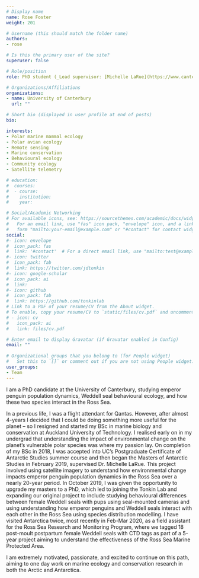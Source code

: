 ```yaml
---
# Display name
name: Rose Foster 
weight: 201

# Username (this should match the folder name)
authors:
- rose

# Is this the primary user of the site?
superuser: false

# Role/position
role: PhD student (_Lead supervisor: [Michelle LaRue](https://www.canterbury.ac.nz/science/contact-us/people/michelle-larue.html)_)

# Organizations/Affiliations
organizations:
- name: University of Canterbury
  url: ""

# Short bio (displayed in user profile at end of posts)
bio: 

interests:
- Polar marine mammal ecology
- Polar avian ecology
- Remote sensing 
- Marine conservation 
- Behavioural ecology
- Community ecology
- Satellite telemetry 

# education:
#  courses:
#  - course: 
#    institution: 
#    year: 

# Social/Academic Networking
# For available icons, see: https://sourcethemes.com/academic/docs/widgets/#icons
#   For an email link, use "fas" icon pack, "envelope" icon, and a link in the
#   form "mailto:your-email@example.com" or "#contact" for contact widget.
social:
#- icon: envelope
#  icon_pack: fas
#  link: '#contact'  # For a direct email link, use "mailto:test@example.org".
#- icon: twitter
#  icon_pack: fab
#  link: https://twitter.com/jdtonkin
#- icon: google-scholar
#  icon_pack: ai
#  link: 
#- icon: github
#  icon_pack: fab
#  link: https://github.com/tonkinlab
# Link to a PDF of your resume/CV from the About widget.
# To enable, copy your resume/CV to `static/files/cv.pdf` and uncomment the lines below.  
# - icon: cv
#   icon_pack: ai
#   link: files/cv.pdf

# Enter email to display Gravatar (if Gravatar enabled in Config)
email: ""
  
# Organizational groups that you belong to (for People widget)
#   Set this to `[]` or comment out if you are not using People widget.  
user_groups:
- Team
---
```


I am a PhD candidate at the University of Canterbury, studying emperor penguin population dynamics, Weddell seal behavioural ecology, and how these two species interact in the Ross Sea.  

In a previous life, I was a flight attendant for Qantas. However, after almost 4-years I decided that I could be doing something more useful for the planet – so I resigned and started my BSc in marine biology and conservation at Auckland University of Technology. I realised early on in my undergrad that understanding the impact of environmental change on the planet’s vulnerable polar species was where my passion lay. On completion of my BSc in 2018, I was accepted into UC’s Postgraduate Certificate of Antarctic Studies summer course and then began the Masters of Antarctic Studies in February 2019, supervised Dr. Michelle LaRue. This project involved using satellite imagery to understand how environmental change impacts emperor penguin population dynamics in the Ross Sea over a nearly 20-year period. In October 2019, I was given the opportunity to upgrade my masters to a PhD, which led to joining the Tonkin Lab and expanding our original project to include studying behavioural differences between female Weddell seals with pups using seal-mounted cameras and using understanding how emperor penguins and Weddell seals interact with each other in the Ross Sea using species distribution modelling.  I have visited Antarctica twice, most recently in Feb-Mar 2020, as a field assistant for the Ross Sea Research and Monitoring Program, where we tagged 18 post-moult postpartum female Weddell seals with CTD tags as part of a 5-year project aiming to understand the effectiveness of the Ross Sea Marine Protected Area.  

I am extremely motivated, passionate, and excited to continue on this path, aiming to one day work on marine ecology and conservation research in both the Arctic and Antarctica.  

